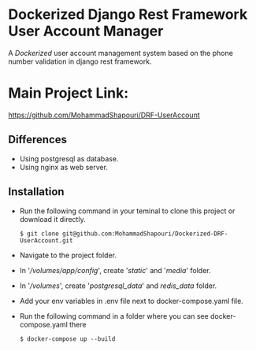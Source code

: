 # Dockerized Django Rest Framework User Account Manager

A _Dockerized_ user account management system based on the phone number validation in django rest framework.

# Main Project Link:
https://github.com/MohammadShapouri/DRF-UserAccount


## Differences
* Using postgresql as database.
* Using nginx as web server.


## Installation
* Run the following command in your teminal to clone this project or download it directly.
    ```
    $ git clone git@github.com:MohammadShapouri/Dockerized-DRF-UserAccount.git
    ```

* Navigate to the project folder.

* In '_/volumes/app/config_', create '_static_' and '_media_' folder.

* In '_/volumes_', create '_postgresql_data_' and _redis_data_ folder.

* Add your env variables in .env file next to docker-compose.yaml file.

* Run the following command in a folder where you can see docker-compose.yaml there
    ```
    $ docker-compose up --build
    ```

